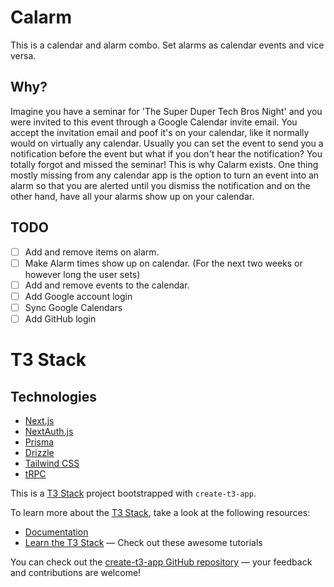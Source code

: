 # Calarm
This is a calendar and alarm combo. Set alarms as calendar events and vice versa.

## Why?
Imagine you have a seminar for 'The Super Duper Tech Bros Night' and you were invited to this event through a Google Calendar invite email. You accept the invitation email and poof it's on your calendar, like it normally would on virtually any calendar. Usually you can set the event to send you a notification before the event but what if you don't hear the notification? You totally forgot and missed the seminar! 
This is why Calarm exists. One thing mostly missing from any calendar app is the option to turn an event into an alarm so that you are alerted until you dismiss the notification and on the other hand, have all your alarms show up on your calendar. 

## TODO
- [ ] Add and remove items on alarm.
- [ ] Make Alarm times show up on calendar. (For the next two weeks or however long the user sets)
- [ ] Add and remove events to the calendar.
- [ ] Add Google account login
- [ ] Sync Google Calendars
- [ ] Add GitHub login

# T3 Stack

## Technologies

- [Next.js](https://nextjs.org)
- [NextAuth.js](https://next-auth.js.org)
- [Prisma](https://prisma.io)
- [Drizzle](https://orm.drizzle.team)
- [Tailwind CSS](https://tailwindcss.com)
- [tRPC](https://trpc.io)

This is a [T3 Stack](https://create.t3.gg/) project bootstrapped with `create-t3-app`.

To learn more about the [T3 Stack](https://create.t3.gg/), take a look at the following resources:

- [Documentation](https://create.t3.gg/)
- [Learn the T3 Stack](https://create.t3.gg/en/faq#what-learning-resources-are-currently-available) — Check out these awesome tutorials

You can check out the [create-t3-app GitHub repository](https://github.com/t3-oss/create-t3-app) — your feedback and contributions are welcome!
